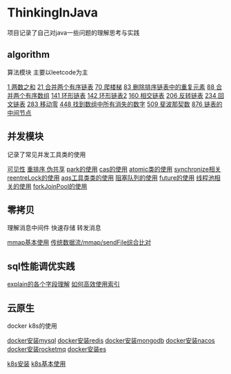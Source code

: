 # ThinkingInJava
项目记录了自己对java一些问题的理解思考与实践

## algorithm
算法模块 主要以leetcode为主

[1 两数之和](./algorithm/src/main/java/com/leetcode/TwoSum.java)
[21 合并两个有序链表](./algorithm/src/main/java/com/leetcode/MergeTwoLists.java)
[70 爬楼梯](./algorithm/src/main/java/com/leetcode/ClimbStairs.java)
[83 删除排序链表中的重复元素](./algorithm/src/main/java/com/leetcode/DeleteDuplicates.java)
[88 合并两个有序数组](./algorithm/src/main/java/com/leetcode/Merge.java)
[141 环形链表](./algorithm/src/main/java/com/leetcode/HasCycle.java)
[142 环形链表2](./algorithm/src/main/java/com/leetcode/DetectCycle.java)
[160 相交链表](./algorithm/src/main/java/com/leetcode/GetIntersectionNode.java)
[206 反转链表](./algorithm/src/main/java/com/leetcode/ReverseList.java)
[234 回文链表](./algorithm/src/main/java/com/leetcode/IsPalindrome.java)
[283 移动零](./algorithm/src/main/java/com/leetcode/MoveZeros.java)
[448 找到数组中所有消失的数字](./algorithm/src/main/java/com/leetcode/FindDisappearedNumbers.java)
[509 斐波那契数](./algorithm/src/main/java/com/leetcode/Fib.java)
[876 链表的中间节点](./algorithm/src/main/java/com/leetcode/MiddleNode.java)

## 并发模块
记录了常见并发工具类的使用

[可见性](./concurrency/src/main/java/com/visibility)
[重排序 伪共享](./concurrency/src/main/java/com/reorder)
[park的使用](./concurrency/src/main/java/com/park)
[cas的使用](./concurrency/src/main/java/com/cas)
[atomic类的使用](./concurrency/src/main/java/com/atom)
[synchronize相关](./concurrency/src/main/java/com/synchronize)
[reentreLock的使用](./concurrency/src/main/java/com/reentreLock)
[aqs工具类类的使用](./concurrency/src/main/java/com/aqsSample)
[阻塞队列的使用](./concurrency/src/main/java/com/blockingQueue)
[future的使用](./concurrency/src/main/java/com/future)
[线程池相关的使用](./concurrency/src/main/java/com/threadPool)
[forkJoinPool的使用](./concurrency/src/main/java/com/forkJoinPool)

## 零拷贝
理解消息中间件 快速存储 转发消息

[mmap基本使用](./zero-copy/src/main/java/com/MappedByteBufferDemo.java)
[传统数据流/mmap/sendFile综合比对](./zero-copy/src/main/java/com/FileTransferDemo.java)

## sql性能调优实践
[explain的各个字段理解](./sql/explain.sql)
[如何高效使用索引](./sql/howToUseIndex.sql)

## 云原生
docker k8s的使用

[docker安装mysql](./docker/mysql-docker-compose.yml)
[docker安装redis](./docker/redis-docker-compose.yml)
[docker安装mongodb](./docker/mongodb-docker-compose.yml)
[docker安装nacos](./docker/nacos-docker-compose.yml)
[docker安装rocketmq](./docker/rocketmq-docker-compose.yml)
[docker安装es](./docker/es-docker-compose.yml)

[k8s安装](./k8s/k8s安装.md)
[k8s基本使用](./k8s/k8s常用命令.md)















